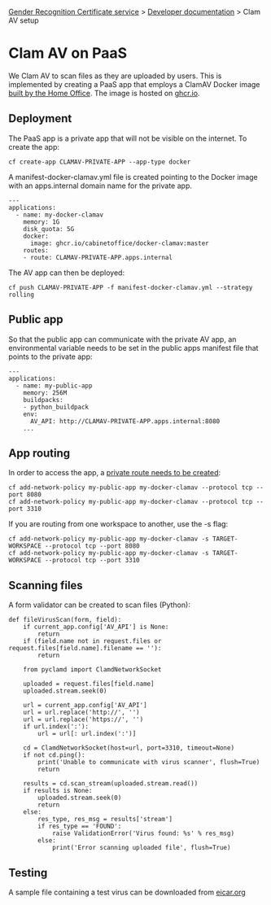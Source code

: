 
[Gender Recognition Certificate service](../README.md) >
[Developer documentation](README.md) >
Clam AV setup

# Clam AV on PaaS

We Clam AV to scan files as they are uploaded by users. This is implemented by creating a PaaS app that employs a ClamAV Docker image [built by the Home Office](https://github.com/cabinetoffice/docker-clamav). The image is hosted on [ghcr.io](ghcr.io/cabinetoffice/docker-clamav:master).

## Deployment

The PaaS app is a private app that will not be visible on the internet. To create the app:

```
cf create-app CLAMAV-PRIVATE-APP --app-type docker
```

A manifest-docker-clamav.yml file is created pointing to the Docker image with an apps.internal domain name for the private app.

```
---
applications:
  - name: my-docker-clamav
    memory: 1G
    disk_quota: 5G
    docker:
      image: ghcr.io/cabinetoffice/docker-clamav:master
    routes:
    - route: CLAMAV-PRIVATE-APP.apps.internal
```

The AV app can then be deployed:

```
cf push CLAMAV-PRIVATE-APP -f manifest-docker-clamav.yml --strategy rolling
```

## Public app

So that the public app can communicate with the private AV app, an environmental variable needs to be set in the public apps manifest file that points to the private app:

```
---
applications:
  - name: my-public-app
    memory: 256M
    buildpacks:
    - python_buildpack
    env:
      AV_API: http://CLAMAV-PRIVATE-APP.apps.internal:8080
    ...
```

## App routing

In order to access the app, a [private route needs to be created](https://docs.cloud.service.gov.uk/deploying_apps.html#deploying-private-apps):

```
cf add-network-policy my-public-app my-docker-clamav --protocol tcp --port 8080
cf add-network-policy my-public-app my-docker-clamav --protocol tcp --port 3310
```

If you are routing from one workspace to another, use the -s flag:

```
cf add-network-policy my-public-app my-docker-clamav -s TARGET-WORKSPACE --protocol tcp --port 8080
cf add-network-policy my-public-app my-docker-clamav -s TARGET-WORKSPACE --protocol tcp --port 3310
```

## Scanning files

A form validator can be created to scan files (Python):
```
def fileVirusScan(form, field):
    if current_app.config['AV_API'] is None:
        return
    if (field.name not in request.files or request.files[field.name].filename == ''):
        return

    from pyclamd import ClamdNetworkSocket

    uploaded = request.files[field.name]
    uploaded.stream.seek(0)

    url = current_app.config['AV_API']
    url = url.replace('http://', '')
    url = url.replace('https://', '')
    if url.index(':'):
        url = url[: url.index(':')]

    cd = ClamdNetworkSocket(host=url, port=3310, timeout=None)
    if not cd.ping():
        print('Unable to communicate with virus scanner', flush=True)
        return

    results = cd.scan_stream(uploaded.stream.read())
    if results is None:
        uploaded.stream.seek(0)
        return
    else:
        res_type, res_msg = results['stream']
        if res_type == 'FOUND':
            raise ValidationError('Virus found: %s' % res_msg)
        else:
            print('Error scanning uploaded file', flush=True)
```

## Testing

A sample file containing a test virus can be downloaded from [eicar.org](https://www.eicar.org/download-anti-malware-testfile/)
